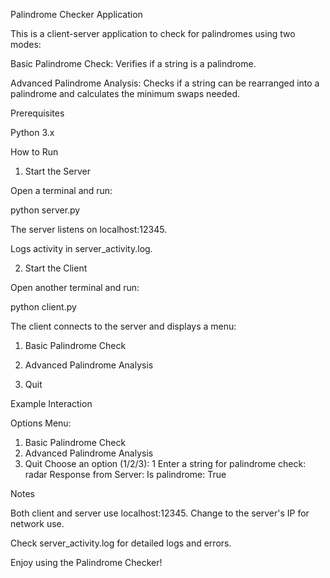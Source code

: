 Palindrome Checker Application

This is a client-server application to check for palindromes using two modes:

Basic Palindrome Check: Verifies if a string is a palindrome.

Advanced Palindrome Analysis: Checks if a string can be rearranged into a palindrome and calculates the minimum swaps needed.

Prerequisites

Python 3.x

How to Run

1. Start the Server

Open a terminal and run:

python server.py

The server listens on localhost:12345.

Logs activity in server_activity.log.

2. Start the Client

Open another terminal and run:

python client.py

The client connects to the server and displays a menu:

1. Basic Palindrome Check

2. Advanced Palindrome Analysis

3. Quit

Example Interaction

Options Menu:
1. Basic Palindrome Check
2. Advanced Palindrome Analysis
3. Quit
Choose an option (1/2/3): 1
Enter a string for palindrome check: radar
Response from Server:
Is palindrome: True

Notes

Both client and server use localhost:12345. Change to the server's IP for network use.

Check server_activity.log for detailed logs and errors.

Enjoy using the Palindrome Checker!
